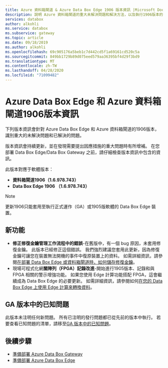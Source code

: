 ```yaml
---
title: Azure 資料箱閘道 & Azure Data Box Edge 1906 版本資訊 |Microsoft Docs
description: 說明 Azure 資料箱閘道的重大未解決問題和解決方法，以及執行1906版本的 Azure Data Box Edge。
services: databox
author: alkohli
ms.service: databox
ms.subservice: gateway
ms.topic: article
ms.date: 09/18/2019
ms.author: alkohli
ms.openlocfilehash: 69c905176a5beb1c7d442cd5f1a69161cd520c5a
ms.sourcegitcommit: 849bb1729b89d075eed579aa36395bf4d29f3bd9
ms.translationtype: MT
ms.contentlocale: zh-TW
ms.lasthandoff: 04/28/2020
ms.locfileid: "71099482"
---
```

# <a name="azure-data-box-edge-and-azure-data-box-gateway-1906-release-notes"></a>Azure Data Box Edge 和 Azure 資料箱閘道1906版本資訊

下列版本資訊會針對 Azure Data Box Edge 和 Azure 資料箱閘道的1906版本，識別重大的未解決問題和已解決的問題。

版本資訊會持續更新，並在發現需要提出因應措施的重大問題時有所增補。 在您部署 Data Box Edge/Data Box Gateway 之前，請仔細檢查版本資訊中包含的資訊。

此版本對應于軟體版本：

- **資料箱閘道1906（1.6.978.743）**
- **Data Box Edge 1906 （1.6.978.743）**

> [!NOTE]
> 更新1906只能套用至執行正式運作（GA）或1905版軟體的 Data Box Edge 裝置。

## <a name="whats-new"></a>新功能

- **修正修復金鑰管理工作流程中的錯誤**-在舊版中，有一個 bug 原因，未套用修復金鑰。 此版本已經修正這個錯誤。 我們強烈建議您套用此更新，因為修復金鑰可讓您在裝置無法開機的事件中復原裝置上的資料。 如需詳細資訊，請參閱[在部署 Data Box Edge 或資料箱閘道時，如何儲存修復金鑰](data-box-edge-deploy-connect-setup-activate.md#set-up-and-activate-the-physical-device)。
- 現場可程式化網**關陣列（FPGA）記錄改進**-開始進行1905版本、記錄和與 FPGA 相關的警示增強功能。 如果您使用 Edge 計算功能搭配 FPGA，這會繼續成為 Data Box Edge 的必要更新。 如需詳細資訊，請參閱如何[在您的 Data Box Edge 上使用 Edge 計算來轉換資料](data-box-edge-deploy-configure-compute-advanced.md)。

## <a name="known-issues-in-ga-release"></a>GA 版本中的已知問題

此版本未注明任何新問題。 所有已注明的發行問題都已從先前的版本中執行。 若要查看已知問題的清單，請移至[GA 版本中的已知問題](data-box-gateway-release-notes.md#known-issues-in-ga-release)。


## <a name="next-steps"></a>後續步驟

- [準備部署 Azure Data Box Gateway](data-box-gateway-deploy-prep.md)
- [準備部署 Azure Data Box Edge](data-box-edge-deploy-prep.md)
